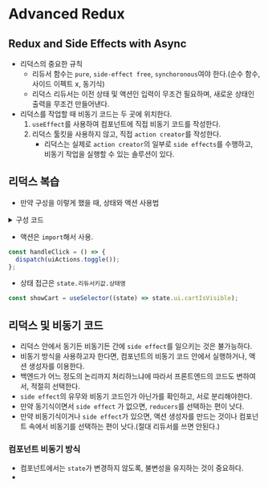 # Advanced Redux

## Redux and Side Effects with Async

- 리덕스의 중요한 규칙
  - 리듀서 함수는 `pure`, `side-effect free`, `synchoronous`여야 한다.(순수 함수, 사이드 이펙트 x, 동기식)
  - 리덕스 리듀서는 이전 상태 및 액션인 입력이 무조건 필요하며, 새로운 상태인 출력을 무조건 만들어낸다.
- 리덕스를 작업할 때 비동기 코드는 두 곳에 위치한다.
  1. `useEffect`를 사용하여 컴포넌트에 직접 비동기 코드를 작성한다.
  2. 리덕스 툴킷을 사용하지 않고, 직접 `action creator`를 작성한다.
      - 리덕스는 실제로 `action creator`의 일부로 `side effects`를 수행하고, 비동기 작업을 실행할 수 있는 솔루션이 있다.

## 리덕스 복습

- 만약 구성을 이렇게 했을 때, 상태와 액션 사용법

<details>
  <summary>구성 코드</summary>

```javascript
// index.js
import { configureStore } from '@reduxjs/toolkit';
import uiSlice from './ui-slice';

const store = configureStore({
  reducer: {
    ui: uiSlice.reducer,
  },
});

export default store;
```
```javascript
// ui-slice.js
import { createSlice } from '@reduxjs/toolkit';

const initialState = {
  cartIsVisible: false,
};

const uiSlice = createSlice({
  name: 'ui',
  initialState,
  reducers: {
    toggle(state) {
      state.cartIsVisible = !state.cartIsVisible;
    },
  },
});

export const uiActions = uiSlice.actions;

export default uiSlice;
``` 
</details>

- 액션은 `import`해서 사용.

```javascript
const handleClick = () => {
  dispatch(uiActions.toggle());
};
```

- 상태 접근은 `state.리듀서키값.상태명`

```javascript
const showCart = useSelector((state) => state.ui.cartIsVisible);
```

## 리덕스 및 비동기 코드

- 리덕스 안에서 동기든 비동기든 간에 `side effect`를 일으키는 것은 불가능하다.
- 비동기 방식을 사용하고자 한다면, 컴포넌트의 비동기 코드 안에서 실행하거나, 액션 생성자를 이용한다.
- 백엔드가 어느 정도의 논리까지 처리하느냐에 따라서 프론트엔드의 코드도 변하여서, 적절히 선택한다.
- `side effect`의 유무와 비동기 코드인가 아닌가를 확인하고, 서로 분리해야한다.
- 만약 동기식이면서 `side effect` 가 없으면, `reducers`를 선택하는 편이 낫다.
- 만약 비동기식이거나 `side effect`가 있으면, 액션 생성자를 만드는 것이나 컴포넌트 속에서 비동기를 선택하는 편이 낫다.(절대 리듀서를 쓰면 안된다.)

### 컴포넌트 비동기 방식

- 컴포넌트에서는 `state`가 변경하지 않도록, 불변성을 유지하는 것이 중요하다.
- 
